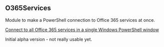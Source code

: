 ## O365Services
Module to make a PowerShell connection to Office 365 services at once. 

[Connect to all Office 365 services in a single Windows PowerShell window](https://docs.microsoft.com/en-us/office365/enterprise/powershell/connect-to-all-office-365-services-in-a-single-windows-powershell-window "Microsoft Guide")

Initial alpha version - not really usable yet.



